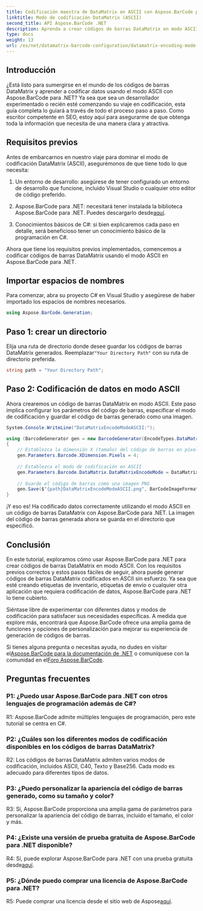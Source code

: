 ```yaml
---
title: Codificación maestra de DataMatrix en ASCII con Aspose.BarCode para .NET
linktitle: Modo de codificación DataMatrix (ASCII)
second_title: API Aspose.BarCode .NET
description: Aprenda a crear códigos de barras DataMatrix en modo ASCII usando Aspose.BarCode para .NET. Guía paso a paso para desarrolladores.
type: docs
weight: 13
url: /es/net/datamatrix-barcode-configuration/datamatrix-encoding-mode-ascii/
---
```

## Introducción

¿Está listo para sumergirse en el mundo de los códigos de barras DataMatrix y aprender a codificar datos usando el modo ASCII con Aspose.BarCode para .NET? Ya sea que sea un desarrollador experimentado o recién esté comenzando su viaje en codificación, esta guía completa lo guiará a través de todo el proceso paso a paso. Como escritor competente en SEO, estoy aquí para asegurarme de que obtenga toda la información que necesita de una manera clara y atractiva.

## Requisitos previos

Antes de embarcarnos en nuestro viaje para dominar el modo de codificación DataMatrix (ASCII), asegurémonos de que tiene todo lo que necesita:

1. Un entorno de desarrollo: asegúrese de tener configurado un entorno de desarrollo que funcione, incluido Visual Studio o cualquier otro editor de código preferido.

2.  Aspose.BarCode para .NET: necesitará tener instalada la biblioteca Aspose.BarCode para .NET. Puedes descargarlo desde[aquí](https://releases.aspose.com/barcode/net/).

3. Conocimientos básicos de C#: si bien explicaremos cada paso en detalle, será beneficioso tener un conocimiento básico de la programación en C#.

Ahora que tiene los requisitos previos implementados, comencemos a codificar códigos de barras DataMatrix usando el modo ASCII en Aspose.BarCode para .NET.

## Importar espacios de nombres

Para comenzar, abra su proyecto C# en Visual Studio y asegúrese de haber importado los espacios de nombres necesarios.

```csharp
using Aspose.BarCode.Generation;
```

## Paso 1: crear un directorio

 Elija una ruta de directorio donde desee guardar los códigos de barras DataMatrix generados. Reemplazar`"Your Directory Path"` con su ruta de directorio preferida.

```csharp
string path = "Your Directory Path";
```

## Paso 2: Codificación de datos en modo ASCII

Ahora crearemos un código de barras DataMatrix en modo ASCII. Este paso implica configurar los parámetros del código de barras, especificar el modo de codificación y guardar el código de barras generado como una imagen.

```csharp
System.Console.WriteLine("DataMatrixEncodeModeASCII:");

using (BarcodeGenerator gen = new BarcodeGenerator(EncodeTypes.DataMatrix, "Aspose"))
{
    // Establezca la dimensión X (tamaño) del código de barras en píxeles
    gen.Parameters.Barcode.XDimension.Pixels = 4;
    
    // Establezca el modo de codificación en ASCII
    gen.Parameters.Barcode.DataMatrix.DataMatrixEncodeMode = DataMatrixEncodeMode.ASCII;
    
    // Guarde el código de barras como una imagen PNG
    gen.Save($"{path}DataMatrixEncodeModeASCII.png", BarCodeImageFormat.Png);
}
```

¡Y eso es! Ha codificado datos correctamente utilizando el modo ASCII en un código de barras DataMatrix con Aspose.BarCode para .NET. La imagen del código de barras generada ahora se guarda en el directorio que especificó.

## Conclusión

En este tutorial, exploramos cómo usar Aspose.BarCode para .NET para crear códigos de barras DataMatrix en modo ASCII. Con los requisitos previos correctos y estos pasos fáciles de seguir, ahora puede generar códigos de barras DataMatrix codificados en ASCII sin esfuerzo. Ya sea que esté creando etiquetas de inventario, etiquetas de envío o cualquier otra aplicación que requiera codificación de datos, Aspose.BarCode para .NET lo tiene cubierto.

Siéntase libre de experimentar con diferentes datos y modos de codificación para satisfacer sus necesidades específicas. A medida que explore más, encontrará que Aspose.BarCode ofrece una amplia gama de funciones y opciones de personalización para mejorar su experiencia de generación de códigos de barras.

 Si tienes alguna pregunta o necesitas ayuda, no dudes en visitar el[Aspose.BarCode para la documentación de .NET](https://reference.aspose.com/barcode/net/) o comuníquese con la comunidad en el[Foro Aspose.BarCode](https://forum.aspose.com/c/barcode/13).

## Preguntas frecuentes

### P1: ¿Puedo usar Aspose.BarCode para .NET con otros lenguajes de programación además de C#?

R1: Aspose.BarCode admite múltiples lenguajes de programación, pero este tutorial se centra en C#.

### P2: ¿Cuáles son los diferentes modos de codificación disponibles en los códigos de barras DataMatrix?

R2: Los códigos de barras DataMatrix admiten varios modos de codificación, incluidos ASCII, C40, Texto y Base256. Cada modo es adecuado para diferentes tipos de datos.

### P3: ¿Puedo personalizar la apariencia del código de barras generado, como su tamaño y color?

R3: Sí, Aspose.BarCode proporciona una amplia gama de parámetros para personalizar la apariencia del código de barras, incluido el tamaño, el color y más.

### P4: ¿Existe una versión de prueba gratuita de Aspose.BarCode para .NET disponible?

 R4: Sí, puede explorar Aspose.BarCode para .NET con una prueba gratuita desde[aquí](https://releases.aspose.com/).

### P5: ¿Dónde puedo comprar una licencia de Aspose.BarCode para .NET?

 R5: Puede comprar una licencia desde el sitio web de Aspose[aquí](https://purchase.aspose.com/buy).